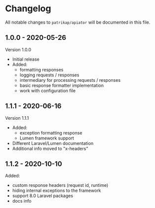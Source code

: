 # Changelog

All notable changes to `patrikap/apiator` will be documented in this file.

## 1.0.0 - 2020-05-26
Version 1.0.0
- Initial release
- Added:
    - formatting responses
    - logging requests / responses
    - intermediary for processing requests / responses
    - basic response formatter implementation
    - work with configuration file

## 1.1.1 - 2020-06-16
Version 1.1.1
- Added:
    - exception formatting response
    - Lumen framework support
- Different Laravel/Lumen documentation
- Additional info moved to "x-headers"

## 1.1.2 - 2020-10-10
Added:
 * custom response headers (request id, runtime)
 * hiding internal exceptions to the framework
 * support 8.0 Laravel packages
 * docs info
